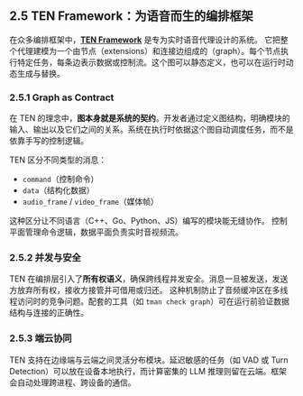 ## 2.5 TEN Framework：为语音而生的编排框架

在众多编排框架中，**[TEN Framework](https://github.com/TEN-framework/ten-framework)** 是专为实时语音代理设计的系统。 它把整个代理建模为一个由节点（extensions）和连接边组成的（graph）。每个节点执行特定任务，每条边表示数据或控制流。这个图可以静态定义，也可以在运行时动态生成与替换。

### 2.5.1 Graph as Contract

在 TEN 的理念中，**图本身就是系统的契约**。开发者通过定义图结构，明确模块的输入、输出以及它们之间的关系。系统在执行时依据这个图自动调度任务，而不是依靠手写的控制逻辑。

TEN 区分不同类型的消息：

- `command`（控制命令）
- `data`（结构化数据）
- `audio_frame` / `video_frame`（媒体帧）

这种区分让不同语言（C++、Go、Python、JS）编写的模块能无缝协作。
控制平面管理命令逻辑，数据平面负责实时音视频流。

### 2.5.2 并发与安全

TEN 在编排层引入了**所有权语义**，确保跨线程并发安全。消息一旦被发送，发送方放弃所有权，接收方接管并可借用或归还。 这种机制防止了音频缓冲区在多线程访问时的竞争问题。配套的工具（如 `tman check graph`）可在运行前验证数据结构与连接的正确性。

### 2.5.3 端云协同

TEN 支持在边缘端与云端之间灵活分布模块。延迟敏感的任务（如 VAD 或 Turn Detection）可以放在设备本地执行，而计算密集的 LLM 推理则留在云端。框架会自动处理跨进程、跨设备的通信。